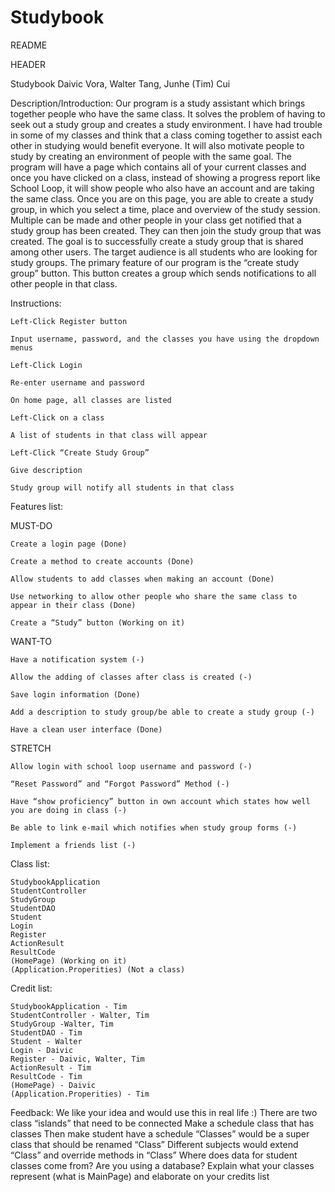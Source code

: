 # Studybook
README

HEADER

Studybook
Daivic Vora, Walter Tang, Junhe (Tim) Cui



Description/Introduction: 
Our program is a study assistant which brings together people who have the same class. It solves the problem of having to seek out a study group and creates a study environment. I have had trouble in some of my classes and think that a class coming together to assist each other in studying would benefit everyone. It will also motivate people to study by creating an environment of people with the same goal. The program will have a page which contains all of your current classes and once you have clicked on a class, instead of showing a progress report like School Loop, it will show people who also have an account and are taking the same class. Once you are on this page, you are able to create a study group, in which you select a time, place and overview of the study session. Multiple can be made and other people in your class get notified that a study group has been created. They can then join the study group that was created. The goal is to successfully create a study group that is shared among other users. The target audience is all students who are looking for study groups. The primary feature of our program is the “create study group” button. This button creates a group which sends notifications to all other people in that class.


Instructions: 

	Left-Click Register button

	Input username, password, and the classes you have using the dropdown menus

	Left-Click Login

	Re-enter username and password

	On home page, all classes are listed

	Left-Click on a class
	
	A list of students in that class will appear

	Left-Click “Create Study Group”

	Give description

	Study group will notify all students in that class




Features list: 

MUST-DO

	Create a login page (Done)

	Create a method to create accounts (Done)

	Allow students to add classes when making an account (Done)

	Use networking to allow other people who share the same class to appear in their class (Done)

	Create a “Study” button (Working on it)


WANT-TO

	Have a notification system (-)

	Allow the adding of classes after class is created (-)

	Save login information (Done)

	Add a description to study group/be able to create a study group (-)

	Have a clean user interface (Done)


STRETCH

	Allow login with school loop username and password (-)

	“Reset Password” and “Forgot Password” Method (-)

	Have “show proficiency” button in own account which states how well you are doing in class (-)

	Be able to link e-mail which notifies when study group forms (-)

	Implement a friends list (-)



Class list: 

	StudybookApplication
	StudentController
	StudyGroup
	StudentDAO
	Student
	Login
	Register
	ActionResult
	ResultCode
	(HomePage) (Working on it)
	(Application.Properities) (Not a class)



Credit list:

	StudybookApplication - Tim
	StudentController - Walter, Tim
	StudyGroup -Walter, Tim
	StudentDAO - Tim
	Student - Walter
	Login - Daivic
	Register - Daivic, Walter, Tim
	ActionResult - Tim
	ResultCode - Tim
	(HomePage) - Daivic
	(Application.Properities) - Tim


Feedback:
We like your idea and would use this in real life :)
There are two class “islands” that need to be connected
Make a schedule class that has classes
Then make student have a schedule
“Classes” would be a super class that should be renamed “Class”
Different subjects would extend “Class” and override methods in “Class”
Where does data for student classes come from?
Are you using a database?
Explain what your classes represent (what is MainPage) and elaborate on your credits list


